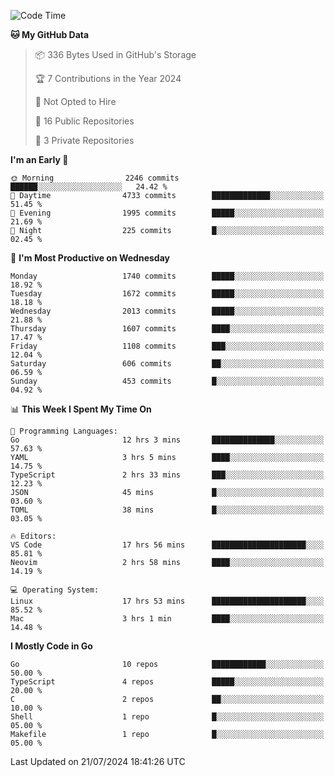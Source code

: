 <!--START_SECTION:waka-->
![Code Time](http://img.shields.io/badge/Code%20Time-794%20hrs%2039%20mins-blue)

**🐱 My GitHub Data** 

> 📦 336 Bytes Used in GitHub's Storage 
 > 
> 🏆 7 Contributions in the Year 2024
 > 
> 🚫 Not Opted to Hire
 > 
> 📜 16 Public Repositories 
 > 
> 🔑 3 Private Repositories 
 > 
**I'm an Early 🐤** 

```text
🌞 Morning                2246 commits        ██████░░░░░░░░░░░░░░░░░░░   24.42 % 
🌆 Daytime                4733 commits        █████████████░░░░░░░░░░░░   51.45 % 
🌃 Evening                1995 commits        █████░░░░░░░░░░░░░░░░░░░░   21.69 % 
🌙 Night                  225 commits         █░░░░░░░░░░░░░░░░░░░░░░░░   02.45 % 
```
📅 **I'm Most Productive on Wednesday** 

```text
Monday                   1740 commits        █████░░░░░░░░░░░░░░░░░░░░   18.92 % 
Tuesday                  1672 commits        █████░░░░░░░░░░░░░░░░░░░░   18.18 % 
Wednesday                2013 commits        █████░░░░░░░░░░░░░░░░░░░░   21.88 % 
Thursday                 1607 commits        ████░░░░░░░░░░░░░░░░░░░░░   17.47 % 
Friday                   1108 commits        ███░░░░░░░░░░░░░░░░░░░░░░   12.04 % 
Saturday                 606 commits         ██░░░░░░░░░░░░░░░░░░░░░░░   06.59 % 
Sunday                   453 commits         █░░░░░░░░░░░░░░░░░░░░░░░░   04.92 % 
```


📊 **This Week I Spent My Time On** 

```text
💬 Programming Languages: 
Go                       12 hrs 3 mins       ██████████████░░░░░░░░░░░   57.63 % 
YAML                     3 hrs 5 mins        ████░░░░░░░░░░░░░░░░░░░░░   14.75 % 
TypeScript               2 hrs 33 mins       ███░░░░░░░░░░░░░░░░░░░░░░   12.23 % 
JSON                     45 mins             █░░░░░░░░░░░░░░░░░░░░░░░░   03.60 % 
TOML                     38 mins             █░░░░░░░░░░░░░░░░░░░░░░░░   03.05 % 

🔥 Editors: 
VS Code                  17 hrs 56 mins      █████████████████████░░░░   85.81 % 
Neovim                   2 hrs 58 mins       ████░░░░░░░░░░░░░░░░░░░░░   14.19 % 

💻 Operating System: 
Linux                    17 hrs 53 mins      █████████████████████░░░░   85.52 % 
Mac                      3 hrs 1 min         ████░░░░░░░░░░░░░░░░░░░░░   14.48 % 
```

**I Mostly Code in Go** 

```text
Go                       10 repos            ████████████░░░░░░░░░░░░░   50.00 % 
TypeScript               4 repos             █████░░░░░░░░░░░░░░░░░░░░   20.00 % 
C                        2 repos             ██░░░░░░░░░░░░░░░░░░░░░░░   10.00 % 
Shell                    1 repo              █░░░░░░░░░░░░░░░░░░░░░░░░   05.00 % 
Makefile                 1 repo              █░░░░░░░░░░░░░░░░░░░░░░░░   05.00 % 
```




 Last Updated on 21/07/2024 18:41:26 UTC
<!--END_SECTION:waka-->
